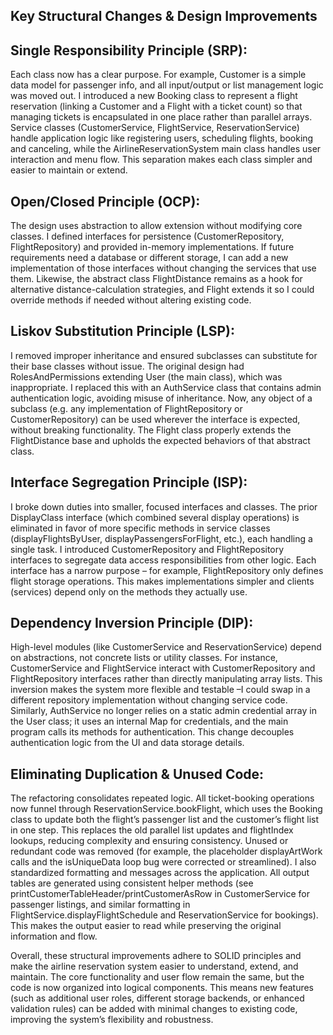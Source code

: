 ## Key Structural Changes & Design Improvements
## Single Responsibility Principle (SRP):
Each class now has a clear purpose. For example, Customer is a simple data model for passenger info, and all input/output or list management logic was moved out. I introduced a new Booking class to represent a flight reservation (linking a Customer and a Flight with a ticket count) so that managing tickets is encapsulated in one place rather than parallel arrays. Service classes (CustomerService, FlightService, ReservationService) handle application logic like registering users, scheduling flights, booking and canceling, while the AirlineReservationSystem main class handles user interaction and menu flow. This separation makes each class simpler and easier to maintain or extend.
## Open/Closed Principle (OCP): 
The design uses abstraction to allow extension without modifying core classes. I defined interfaces for persistence (CustomerRepository, FlightRepository) and provided in-memory implementations. If future requirements need a database or different storage, I can add a new implementation of those interfaces without changing the services that use them. Likewise, the abstract class FlightDistance remains as a hook for alternative distance-calculation strategies, and Flight extends it so I could override methods if needed without altering existing code.
##  Liskov Substitution Principle (LSP): 
I removed improper inheritance and ensured subclasses can substitute for their base classes without issue. The original design had RolesAndPermissions extending User (the main class), which was inappropriate. I replaced this with an AuthService class that contains admin authentication logic, avoiding misuse of inheritance. Now, any object of a subclass (e.g. any implementation of FlightRepository or CustomerRepository) can be used wherever the interface is expected, without breaking functionality. The Flight class properly extends the FlightDistance base and upholds the expected behaviors of that abstract class.
##  Interface Segregation Principle (ISP): 
I broke down duties into smaller, focused interfaces and classes. The prior DisplayClass interface (which combined several display operations) is eliminated in favor of more specific methods in service classes (displayFlightsByUser, displayPassengersForFlight, etc.), each handling a single task. I introduced CustomerRepository and FlightRepository interfaces to segregate data access responsibilities from other logic. Each interface has a narrow purpose – for example, FlightRepository only defines flight storage operations. This makes implementations simpler and clients (services) depend only on the methods they actually use.
## Dependency Inversion Principle (DIP): 
High-level modules (like CustomerService and ReservationService) depend on abstractions, not concrete lists or utility classes. For instance, CustomerService and FlightService interact with CustomerRepository and FlightRepository interfaces rather than directly manipulating array lists. This inversion makes the system more flexible and testable –I could swap in a different repository implementation without changing service code. Similarly, AuthService no longer relies on a static admin credential array in the User class; it uses an internal Map for credentials, and the main program calls its methods for authentication. This change decouples authentication logic from the UI and data storage details.
## Eliminating Duplication & Unused Code: 
The refactoring consolidates repeated logic. All ticket-booking operations now funnel through ReservationService.bookFlight, which uses the Booking class to update both the flight’s passenger list and the customer’s flight list in one step. This replaces the old parallel list updates and flightIndex lookups, reducing complexity and ensuring consistency. Unused or redundant code was removed (for example, the placeholder displayArtWork calls and the isUniqueData loop bug were corrected or streamlined). I also standardized formatting and messages across the application. All output tables are generated using consistent helper methods (see printCustomerTableHeader/printCustomerAsRow in CustomerService for passenger listings, and similar formatting in FlightService.displayFlightSchedule and ReservationService for bookings). This makes the output easier to read while preserving the original information and flow.


Overall, these structural improvements adhere to SOLID principles and make the airline reservation system easier to understand, extend, and maintain. The core functionality and user flow remain the same, but the code is now organized into logical components. This means new features (such as additional user roles, different storage backends, or enhanced validation rules) can be added with minimal changes to existing code, improving the system’s flexibility and robustness.
